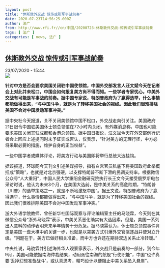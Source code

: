 ```yaml
---
layout: post
title: "休斯敦外交战 惊传或引军事战前奏"
date: 2020-07-23T14:56:25.000Z
author: 法广
from: http://www.rfi.fr//cn/中国/20200723-休斯敦外交战-惊传或引军事战前奏
tags: [ 法广 ]
categories: [ news, 法广 ]
---
```

<!--1595516185000-->
[休斯敦外交战 惊传或引军事战前奏](http://www.rfi.fr//cn/%E4%B8%AD%E5%9B%BD/20200723-%E4%BC%91%E6%96%AF%E6%95%A6%E5%A4%96%E4%BA%A4%E6%88%98-%E6%83%8A%E4%BC%A0%E6%88%96%E5%BC%95%E5%86%9B%E4%BA%8B%E6%88%98%E5%89%8D%E5%A5%8F)
------

<div>
<div>23/07/2020 - 15:44</div><img src="https://s.rfi.fr/media/display/99c8d11a-cc8f-11ea-bac8-005056bff430/w:310/p:16x9/3c7af0d7a29163acedda29ac16e3bc9b042fdd43.jpg"><p><strong>针对中方是否会要求美国关闭驻中国使领馆，中国外交部发言人汪文斌今天在记者会上对此并未松口，中国会如何报复美方尚不得而知。一些学者专家忧心，中美外交战有可能是军事战的前奏。据中国专家说，特朗普政府为了赢得选举，什么事情都能做得出来，“与中国斗争，就是为了转移美国社会的视线。因此我们很难排除美国不会对中国发动军事冲突。”</strong></p><div class="t-content__body u-clearfix"><div class="m-interstitial"></div><p>据中央社今天报道，关不关闭美领馆中国不松口，外交战走向引关注。美国政府21日限令中国驻美国休士顿总领馆在72小时内关闭，有外媒消息称，中国也可能要求美国关闭其驻成都和香港总领馆。据中国日报说，汪文斌今天在外交部例行记者会上回应上述提问时未予证实或否认，仅表示，“针对美方的无理行径，中方必将采取必要的措施，维护自身的正当权益”。</p><p>一些中国学者或媒体评论，将美方行动与美国即将举行总统大选挂钩。</p><p>据该报道，环球网今天刊文引述美媒报导，指有白宫官员私底下将美国政府此举概括成“策略”，也就是对北京强硬，以支撑特朗普不断下滑的民调支持率。根据微信公众号“人大重阳”，中国人民大学重阳金融研究院执行长王文今天接受俄罗斯电台采访时说，他认为未来3个月，在美国大选前，是中美关系的高危险期，“特朗普（川普）的选举策略之一，就是不断地激怒中国”。据王文说，特朗普政府为了赢得选举，什么事情都能做得出来，“与中国斗争，就是为了转移美国社会的视线。因此我们很难排除美国不会对中国发动军事冲突。”</p><p>浙大外语学院教师、曾任新华社国际观察与评论编辑室主任的马晓霖，今天则在其微信公众号“浙外马晓霖”表示，中美关系恶化确实有大选因素，但是，美国一系列出人意料的动作表明未来半年情势十分危急。据马骁霖认为，休士顿总领馆事件肯定是美国一盘大棋中的关键一步，也就是以突袭方式引爆外交官驱逐战并使对立升级。“问题在于，美方已做好相关准备，而中方也许还在期待双边关系止冷转暖。”</p><p>中央社说，马骁霖并引述海外华人观察家表示，外交战只是前奏的一部分，到今年9月，美国可能依据南海仲裁结果，动用派往南海的航舰“行使职能”，中国“也许真要‘丢掉幻想准备战斗’，或认真思考，精巧设计以便阻止中美关系坠入悬崖”。</p><div class="o-self-promo o-self-promo--nl o-self-promo--hidden" data-selfpromo-newsletter></div><div class="o-self-promo o-self-promo--app o-self-promo--hidden" data-selfpromo-app></div></div>
</div>
